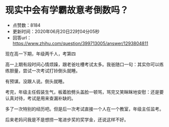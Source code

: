 # 现实中会有学霸故意考倒数吗？
- 点赞数：8184
- 更新时间：2020年06月20日22时04分05秒
- 回答url：https://www.zhihu.com/question/399713005/answer/1293804811
<body>
 <p data-pid="wHlT70Vo">现在高一下期，年级两千人，考第四</p>
 <p data-pid="-P3LsKtY">高一上期有段时间心情烦躁，跟老爸吐槽考试太多。我爸随口一句：其实你可以练练胆量，尝试一次考试打铃倒头就睡。</p>
 <p data-pid="lBfxo-gF">有预谋。没跟人说。倒头就睡。</p>
 <p data-pid="av-SMERt">考完，年级主任假装生气，板着脸劈头盖脸一顿骂，骂完又笑眯眯地安慰：还是要认真对待，考试是用来查漏补缺的。</p>
 <p data-pid="UVDCZ335">多了一次特别的经历吧。但是后一次考试直接一个人在一个教室，年级主任监考。</p>
 <p data-pid="9spJOARd">后来老妈问我是不是想捞一笔进步奖的奖学金，还说这样不好。</p>
</body>